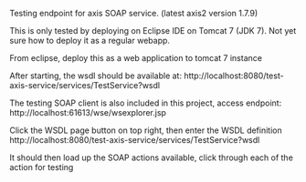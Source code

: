 Testing endpoint for axis SOAP service. (latest axis2 version 1.7.9)

This is only tested by deploying on Eclipse IDE on Tomcat 7 (JDK 7). Not yet sure how to deploy it as a regular webapp.

From eclipse, deploy this as a web application to tomcat 7 instance

After starting, the wsdl should be available at:
http://localhost:8080/test-axis-service/services/TestService?wsdl


The testing SOAP client is also included in this project, access endpoint:
http://localhost:61613/wse/wsexplorer.jsp

Click the WSDL page button on top right, then enter the WSDL definition
http://localhost:8080/test-axis-service/services/TestService?wsdl

It should then load up the SOAP actions available, click through each of the action for testing

